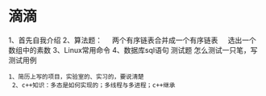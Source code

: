 滴滴
==
  1、首先自我介绍 
  2、算法题：
        两个有序链表合并成一个有序链表
         选出一个数组中的素数
     3、Linux常用命令
    4、数据库sql语句
    测试题
    怎么测试一只笔，写测试用例
 
    1、简历上写的项目，实验室的、实习的，要说清楚
     2、c++知识：多态是如何实现的；多线程与多进程；c++继承
